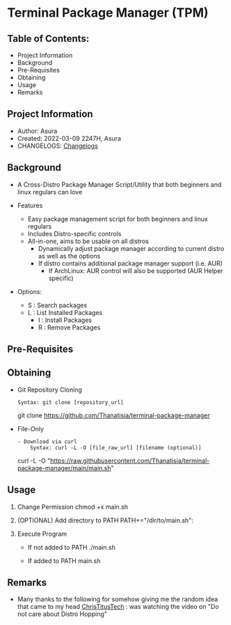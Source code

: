 # Terminal Package Manager (TPM)

## Table of Contents:
- Project Information
- Background
- Pre-Requisites
- Obtaining
- Usage
- Remarks

## Project Information

- Author: Asura
- Created: 2022-03-09 2247H, Asura
- CHANGELOGS: [Changelogs](CHANGELOGS.md)


## Background
- A Cross-Distro Package Manager Script/Utility that both beginners and linux regulars can love

- Features
	* Easy package management script for both beginners and linux regulars
	* Includes Distro-specific controls
	* All-in-one, aims to be usable on all distros
		- Dynamically adjust package manager according to current distro as well as the options
		- If distro contains additional package manager support (i.e. AUR)
			- If ArchLinux: AUR control will also be supported (AUR Helper specific)

- Options:
	* S : Search packages
	* L : List Installed Packages
      	* I : Install Packages
      	* R : Remove Packages

## Pre-Requisites



## Obtaining

- Git Repository Cloning
	```
	Syntax: git clone [repository_url]
	```
	git clone https://github.com/Thanatisia/terminal-package-manager

- File-Only
	```
	- Download via curl
		Syntax: curl -L -O [file_raw_url] [filename (optional)]
	```
	curl -L -O "https://raw.githubusercontent.com/Thanatisia/terminal-package-manager/main/main.sh"

## Usage

1. Change Permission
	chmod +x main.sh

2. (OPTIONAL) Add directory to PATH
	PATH+="/dir/to/main.sh":

3. Execute Program
	- If not added to PATH
		./main.sh

	- If added to PATH
		main.sh

## Remarks
- Many thanks to the following for somehow giving me the random idea that came to my head
	[ChrisTitusTech](https://youtube.com/c/ChrisTitusTech) : was watching the video on "Do not care about Distro Hopping" 